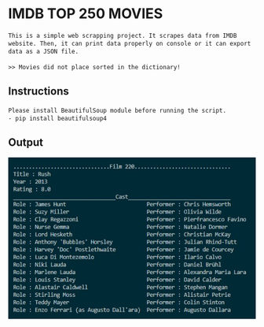 # IMDB TOP 250 MOVIES

    This is a simple web scrapping project. It scrapes data from IMDB website. Then, it can print data properly on console or it can export data as a JSON file.

    >> Movies did not place sorted in the dictionary!

## Instructions

    Please install BeautifulSoup module before running the script.
    - pip install beautifulsoup4

## Output

![OutputSS](ScreenShot.jpg)